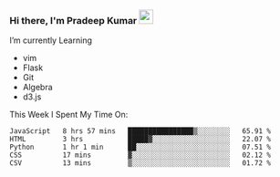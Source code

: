 ### Hi there, I'm Pradeep Kumar <img src="https://media.giphy.com/media/Yrfa3vPYjWDwlEfvHw/giphy.gif" width="25px">

I’m currently Learning
 - vim
 - Flask
 - Git
 - Algebra
 - d3.js

This Week I Spent My Time On:
<!--START_SECTION:waka-->
```text
JavaScript   8 hrs 57 mins   ████████████████▒░░░░░░░░   65.91 % 
HTML         3 hrs           █████▓░░░░░░░░░░░░░░░░░░░   22.07 % 
Python       1 hr 1 min      ██░░░░░░░░░░░░░░░░░░░░░░░   07.51 % 
CSS          17 mins         ▓░░░░░░░░░░░░░░░░░░░░░░░░   02.12 % 
CSV          13 mins         ▒░░░░░░░░░░░░░░░░░░░░░░░░   01.72 % 
```
<!--END_SECTION:waka-->
